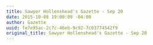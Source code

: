 ```yaml
---
title: Sawyer Hollenshead's Gazette - Sep 20
date: 2015-10-08 19:00:09 -04:00
author: Gazette
uuid: fe7e95ac-2c7c-46eb-9c92-7c03774542f9
original_title: Sawyer Hollenshead's Gazette - Sep 20
---
```


